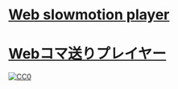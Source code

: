 # [Web slowmotion player](https://iwamizawa-software.github.io/web-slowmotion-player/)
# [Webコマ送りプレイヤー](https://iwamizawa-software.github.io/web-slowmotion-player/)
[![CC0](https://licensebuttons.net/p/zero/1.0/88x31.png) ](https://creativecommons.org/publicdomain/zero/1.0/deed.ja)
